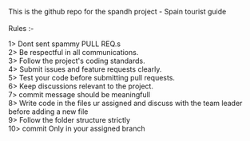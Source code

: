 This is the github repo for the spandh project - Spain tourist guide<Br>
<Br>
Rules :-<Br>

1> Dont sent spammy PULL REQ.s <Br>
2> Be respectful in all communications.<Br>
3> Follow the project's coding standards.<Br>
4> Submit issues and feature requests clearly.<Br>
5> Test your code before submitting pull requests.<Br>
6> Keep discussions relevant to the project.<Br>
7> commit message should be meaningfull <Br>
8> Write code in the files ur assigned and discuss with the team leader before adding a new file<Br>
9> Follow the folder structure strictly <Br>
10> commit Only in your assigned branch<Br>
